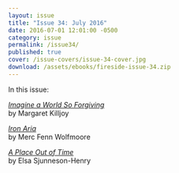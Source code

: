 ```yaml
---
layout: issue
title: "Issue 34: July 2016"
date: 2016-07-01 12:01:00 -0500
category: issue
permalink: /issue34/
published: true
cover: /issue-covers/issue-34-cover.jpg
download: /assets/ebooks/fireside-issue-34.zip
---
```


In this issue:

[_Imagine a World So Forgiving_](/issue34/chapter/imagine-a-world-so-forgiving/)<br/>
by Margaret Killjoy

[_Iron Aria_](/issue34/chapter/iron-aria/) <br/>
by Merc Fenn Wolfmoore

[_A Place Out of Time_](/issue34/chapter/a-place-out-of-time/)<br/>
by Elsa Sjunneson-Henry
